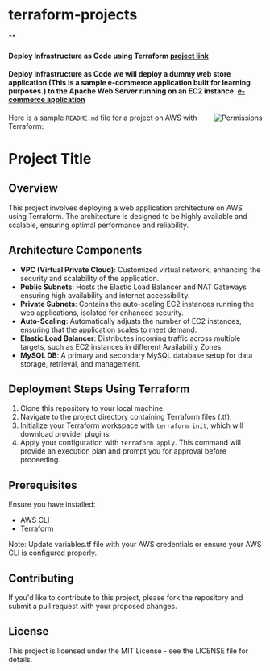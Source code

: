 # terraform-projects
**
#### **Deploy** Infrastructure as Code using Terraform   [project link ](/terraform-deploy-high-availability-web)
####  Deploy Infrastructure as Code we will deploy a dummy  web store application (This is a sample e-commerce application built for learning purposes.) to the Apache Web Server running on an EC2 instance. [e-commerce application ](https://github.com/kodekloudhub/learning-app-ecommerce)
 <img src="https://github.com/udacity/nd9991-c2-Infrastructure-as-Code-v1/blob/master/supporting_material/AWSWebApp.jpeg" alt="Permissions" align="right" />
 

Here is a sample `README.md` file for a project on AWS with Terraform:

# Project Title

## Overview

This project involves deploying a web application architecture on AWS using Terraform. The architecture is designed to be highly available and scalable, ensuring optimal performance and reliability.

## Architecture Components

- **VPC (Virtual Private Cloud)**: Customized virtual network, enhancing the security and scalability of the application.
- **Public Subnets**: Hosts the Elastic Load Balancer and NAT Gateways ensuring high availability and internet accessibility.
- **Private Subnets**: Contains the auto-scaling EC2 instances running the web applications, isolated for enhanced security.
- **Auto-Scaling**: Automatically adjusts the number of EC2 instances, ensuring that the application scales to meet demand.
- **Elastic Load Balancer**: Distributes incoming traffic across multiple targets, such as EC2 instances in different Availability Zones.
- **MySQL DB**: A primary and secondary MySQL database setup for data storage, retrieval, and management.

## Deployment Steps Using Terraform

1. Clone this repository to your local machine.
2. Navigate to the project directory containing Terraform files (.tf).
3. Initialize your Terraform workspace with `terraform init`, which will download provider plugins.
4. Apply your configuration with `terraform apply`. This command will provide an execution plan and prompt you for approval before proceeding.

## Prerequisites

Ensure you have installed:
- AWS CLI 
- Terraform

Note: Update variables.tf file with your AWS credentials or ensure your AWS CLI is configured properly.

## Contributing

If you'd like to contribute to this project, please fork the repository and submit a pull request with your proposed changes.

## License

This project is licensed under the MIT License - see the LICENSE file for details.



